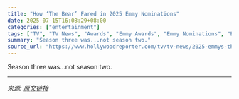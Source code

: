 ```yaml
---
title: "How ‘The Bear’ Fared in 2025 Emmy Nominations"
date: 2025-07-15T16:08:29+08:00
categories: ["entertainment"]
tags: ["TV", "TV News", "Awards", "Emmy Awards", "Emmy Nominations", "Emmy Nominations 2025", "Emmys 2025", "The Bear"]
summary: "Season three was...not season two."
source_url: "https://www.hollywoodreporter.com/tv/tv-news/2025-emmys-the-bear-season-3-nominated-13-emmys-1236314393/"
---
```


Season three was...not season two.

---

*来源: [原文链接](https://www.hollywoodreporter.com/tv/tv-news/2025-emmys-the-bear-season-3-nominated-13-emmys-1236314393/)*
